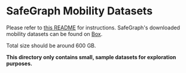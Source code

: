 # SafeGraph Mobility Datasets

Please refer to [this README](../README.md) for instructions. SafeGraph's downloaded mobility datasets can be found on [Box](https://app.box.com/s/s4wafbxi3hfv3vdwc1pj05kuiuy5p93u).

Total size should be around 600 GB.

**This directory only contains small, sample datasets for exploration purposes.**
